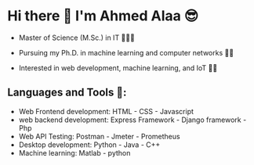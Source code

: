 #  Hi there 👋 I'm Ahmed Alaa 😎

- Master of Science (M.Sc.) in IT 👨‍💻🤓

- Pursuing my Ph.D. in machine learning and computer networks 👨‍🎓
  
- Interested in web development, machine learning, and IoT 🧑‍💻

## Languages and Tools 💟:

- Web Frontend development: HTML - CSS - Javascript
- web backend development: Express Framework - Django framework - Php
- Web API Testing: Postman - Jmeter - Prometheus
- Desktop development: Python - Java - C++
- Machine learning: Matlab - python


<!--
**a7med3laa/a7med3laa** is a ✨ _special_ ✨ repository because its `README.md` (this file) appears on your GitHub profile.

Here are some ideas to get you started:

- 🔭 I’m currently working on ...
- 🌱 I’m currently learning ...
- 👯 I’m looking to collaborate on ...
- 🤔 I’m looking for help with ...
- 💬 Ask me about ...
- 📫 How to reach me: ...
- 😄 Pronouns: ...
- ⚡ Fun fact: ...
-->
